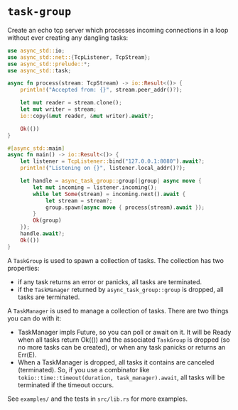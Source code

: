 
# `task-group`

Create an echo tcp server which processes incoming connections in a loop
without ever creating any dangling tasks:

```rust
use async_std::io;
use async_std::net::{TcpListener, TcpStream};
use async_std::prelude::*;
use async_std::task;

async fn process(stream: TcpStream) -> io::Result<()> {
    println!("Accepted from: {}", stream.peer_addr()?);

    let mut reader = stream.clone();
    let mut writer = stream;
    io::copy(&mut reader, &mut writer).await?;

    Ok(())
}

#[async_std::main]
async fn main() -> io::Result<()> {
    let listener = TcpListener::bind("127.0.0.1:8080").await?;
    println!("Listening on {}", listener.local_addr()?);

    let handle = async_task_group::group(|group| async move {
        let mut incoming = listener.incoming();
        while let Some(stream) = incoming.next().await {
            let stream = stream?;
            group.spawn(async move { process(stream).await });
        }
        Ok(group)
    });
    handle.await?;
    Ok(())
}
```


A `TaskGroup` is used to spawn a collection of tasks. The collection has two
properties:
* if any task returns an error or panicks, all tasks are terminated.
* if the `TaskManager` returned by `async_task_group::group` is dropped, all tasks are
terminated.


A `TaskManager` is used to manage a collection of tasks. There are two
things you can do with it:
* TaskManager impls Future, so you can poll or await on it. It will be
Ready when all tasks return Ok(()) and the associated `TaskGroup` is
dropped (so no more tasks can be created), or when any task panicks or
returns an Err(E).
* When a TaskManager is dropped, all tasks it contains are canceled
(terminated). So, if you use a combinator like
`tokio::time::timeout(duration, task_manager).await`, all tasks will be
terminated if the timeout occurs.

See `examples/` and the tests in `src/lib.rs` for more examples.
